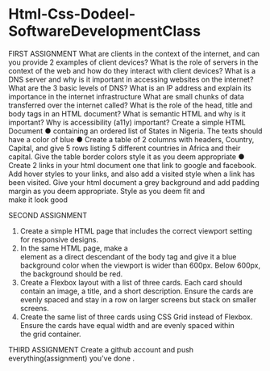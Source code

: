 # Html-Css-Dodeel-SoftwareDevelopmentClass
FIRST ASSIGNMENT
What are clients in the context of the internet, and can you provide 2 examples of client
devices?
What is the role of servers in the context of the web and how do they interact with client
devices?
What is a DNS server and why is it important in accessing websites on the internet?
What are the 3 basic levels of DNS?
What is an IP address and explain its importance in the internet infrastructure
What are small chunks of data transferred over the internet called?
What is the role of the head, title and body tags in an HTML document?
What is semantic HTML and why is it important?
Why is accessibility (a11y) important?
Create a simple HTML Document
● containing an ordered list of States in Nigeria. The texts should have a color of blue
● Create a table of 2 columns with headers, Country, Capital, and give 5 rows listing 5
different countries in Africa and their capital. Give the table border colors style it as you
deem appropriate
● Create 2 links in your html document one that link to google and facebook. Add hover
styles to your links, and also add a visited style when a link has been visited.
Give your html document a grey background and add padding margin as you deem appropriate.
Style as you deem fit and make it look good




SECOND ASSIGNMENT
1. Create a simple HTML page that includes the correct viewport setting for
responsive designs.
2. In the same HTML page, make a <div> element as a direct descendant of the
body tag and give it a blue background color when the viewport is wider than
600px. Below 600px, the background should be red.
3. Create a Flexbox layout with a list of three cards. Each card should contain an
image, a title, and a short description. Ensure the cards are evenly spaced and
stay in a row on larger screens but stack on smaller screens.
4. Create the same list of three cards using CSS Grid instead of Flexbox. Ensure the
cards have equal width and are evenly spaced within the grid container.

THIRD ASSIGNMENT
Create a github account and push everything(assignment) you've done .
